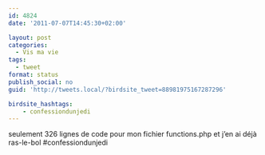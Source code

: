 ```yaml
---
id: 4824
date: '2011-07-07T14:45:30+02:00'

layout: post
categories:
  - Vis ma vie
tags:
  - tweet
format: status
publish_social: no
guid: 'http://tweets.local/?birdsite_tweet=88981975167287296'

birdsite_hashtags:
    - confessiondunjedi
---
```


seulement 326 lignes de code pour mon fichier functions.php et j’en ai déjà ras-le-bol #confessiondunjedi